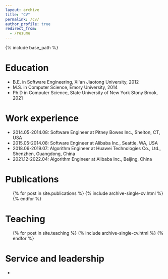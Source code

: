 ```yaml
---
layout: archive
title: "CV"
permalink: /cv/
author_profile: true
redirect_from:
  - /resume
---
```


{% include base_path %}

Education
======
* B.E. in Software Engineering, Xi'an Jiaotong University, 2012
* M.S. in Computer Science, Emory University, 2014
* Ph.D in Computer Science, State University of New York Stony Brook, 2021

Work experience
======
* 2014.05-2014.08: Software Engineer at Pitney Bowes Inc., Shelton, CT, USA
* 2015.05-2014.08: Software Engineer at Alibaba Inc., Seattle, WA, USA
* 2018.06-2019.07: Algorithm Engineer at Huawei Technologies Co., Ltd., Shenzhen, Guangdong, China
* 2021.12-2022.04: Algorithm Engineer at Alibaba Inc., Beijing, China
  
Publications
======
  <ul>{% for post in site.publications %}
    {% include archive-single-cv.html %}
  {% endfor %}</ul>

Teaching
======
  <ul>{% for post in site.teaching %}
    {% include archive-single-cv.html %}
  {% endfor %}</ul>
  
Service and leadership
======
* 
